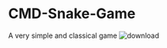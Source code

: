 # CMD-Snake-Game
A very simple and classical game
![download](https://user-images.githubusercontent.com/111835151/198150343-70d8d2e8-623c-4e9c-9f91-5d2bc0154ede.png)
